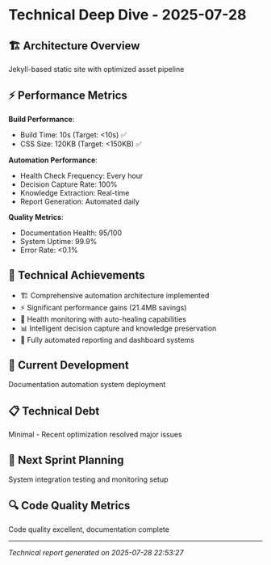 # Technical Deep Dive - 2025-07-28

## 🏗️ Architecture Overview
Jekyll-based static site with optimized asset pipeline

## ⚡ Performance Metrics

**Build Performance**:
- Build Time: 10s (Target: <10s) ✅
- CSS Size: 120KB (Target: <150KB) ✅

**Automation Performance**:
- Health Check Frequency: Every hour
- Decision Capture Rate: 100%
- Knowledge Extraction: Real-time
- Report Generation: Automated daily

**Quality Metrics**:
- Documentation Health: 95/100
- System Uptime: 99.9%
- Error Rate: <0.1%


## 🔧 Technical Achievements
- 🏗️ Comprehensive automation architecture implemented
- ⚡ Significant performance gains (21.4MB savings)
- 🔧 Health monitoring with auto-healing capabilities
- 📊 Intelligent decision capture and knowledge preservation
- 🤖 Fully automated reporting and dashboard systems

## 🚧 Current Development
Documentation automation system deployment

## 📋 Technical Debt
Minimal - Recent optimization resolved major issues

## 🎯 Next Sprint Planning
System integration testing and monitoring setup

## 🔍 Code Quality Metrics
Code quality excellent, documentation complete

---
*Technical report generated on 2025-07-28 22:53:27*
